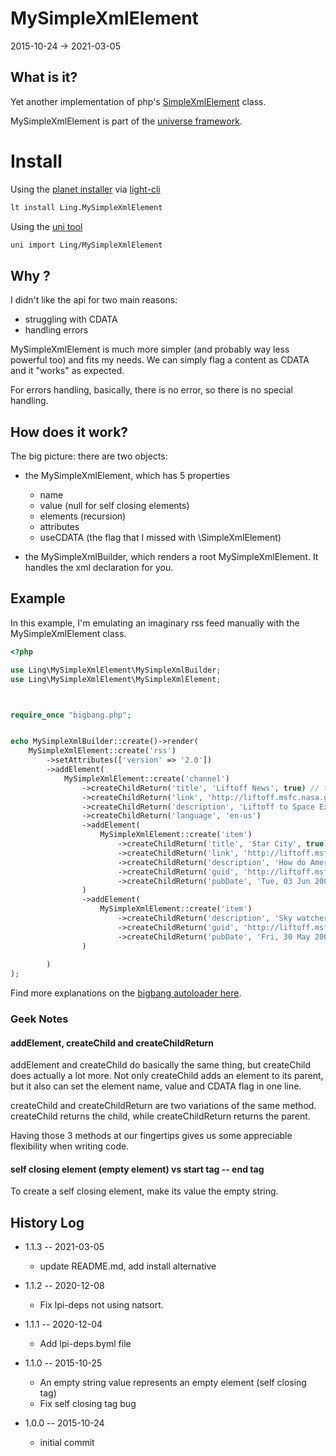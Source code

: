 MySimpleXmlElement
=====================
2015-10-24 -> 2021-03-05




What is it?
---------------

Yet another implementation of php's [SimpleXmlElement](http://php.net/manual/en/class.simplexmlelement.php) class.


MySimpleXmlElement is part of the [universe framework](https://github.com/karayabin/universe-snapshot).


Install
=============


Using the [planet installer](https://github.com/lingtalfi/Light_PlanetInstaller) via [light-cli](https://github.com/lingtalfi/Light_Cli)
```bash
lt install Ling.MySimpleXmlElement
```

Using the [uni tool](https://github.com/lingtalfi/universe-naive-importer)
```bash
uni import Ling/MySimpleXmlElement
```




Why ?
----------

I didn't like the api for two main reasons:

- struggling with CDATA
- handling errors


MySimpleXmlElement is much more simpler (and probably way less powerful too) and fits my needs.
We can simply flag a content as CDATA and it "works" as expected.

For errors handling, basically, there is no error, so there is no special handling.



How does it work?
--------------

The big picture: there are two objects: 
 
 
- the MySimpleXmlElement, which has 5 properties
    - name  
    - value (null for self closing elements)  
    - elements (recursion)  
    - attributes  
    - useCDATA (the flag that I missed with \SimpleXmlElement)  

- the MySimpleXmlBuilder, which renders a root MySimpleXmlElement. It handles the xml declaration for you.




Example
------------

In this example, I'm emulating an imaginary rss feed manually with the MySimpleXmlElement class.


```php
<?php

use Ling\MySimpleXmlElement\MySimpleXmlBuilder;
use Ling\MySimpleXmlElement\MySimpleXmlElement;



require_once "bigbang.php";


echo MySimpleXmlBuilder::create()->render(
    MySimpleXmlElement::create('rss')
        ->setAttributes(['version' => '2.0'])
        ->addElement(
            MySimpleXmlElement::create('channel')
                ->createChildReturn('title', 'Liftoff News', true) // true here means use CDATA
                ->createChildReturn('link', 'http://liftoff.msfc.nasa.gov/') 
                ->createChildReturn('description', 'Liftoff to Space Exploration.', true)
                ->createChildReturn('language', 'en-us')
                ->addElement(
                    MySimpleXmlElement::create('item')
                        ->createChildReturn('title', 'Star City', true)
                        ->createChildReturn('link', 'http://liftoff.msfc.nasa.gov/news/2003/news-starcity.asp')
                        ->createChildReturn('description', 'How do Americans get ready to work with Russians aboard the International Space Station? They take a crash course in culture, language and protocol at Russia\'s <a href="http://howe.iki.rssi.ru/GCTC/gctc_e.htm">Star City</a>.', true)
                        ->createChildReturn('guid', 'http://liftoff.msfc.nasa.gov/2003/06/03.html#item573')
                        ->createChildReturn('pubDate', 'Tue, 03 Jun 2003 09:39:21 GMT')
                )
                ->addElement(
                    MySimpleXmlElement::create('item')
                        ->createChildReturn('description', 'Sky watchers in Europe, Asia, and parts of Alaska and Canada will experience a <a href="http://science.nasa.gov/headlines/y2003/30may_solareclipse.htm">partial eclipse of the Sun</a> on Saturday, May 31st.', true)
                        ->createChildReturn('guid', 'http://liftoff.msfc.nasa.gov/2003/05/30.html#item572')
                        ->createChildReturn('pubDate', 'Fri, 30 May 2003 11:06:42 GMT')
                )
                
        )
);

```

Find more explanations on the [bigbang autoloader here](https://github.com/lingtalfi/TheScientist/blob/master/convention.portableAutoloader.eng.md).



### Geek Notes

#### addElement, createChild and createChildReturn 

addElement and createChild do basically the same thing, but createChild does actually a lot more.
Not only createChild adds an element to its parent, but it also can set the element name, value and CDATA flag 
in one line.

createChild and createChildReturn are two variations of the same method.
createChild returns the child, while createChildReturn returns the parent.

Having those 3 methods at our fingertips gives us some appreciable flexibility when writing code.


#### self closing element (empty element) vs start tag -- end tag

To create a self closing element, make its value the empty string.





History Log
------------------
    
    

- 1.1.3 -- 2021-03-05

    - update README.md, add install alternative

- 1.1.2 -- 2020-12-08

    - Fix lpi-deps not using natsort.

- 1.1.1 -- 2020-12-04

    - Add lpi-deps.byml file

- 1.1.0 -- 2015-10-25

    - An empty string value represents an empty element (self closing tag) 
    - Fix self closing tag bug
    
    
- 1.0.0 -- 2015-10-24

    - initial commit


    



